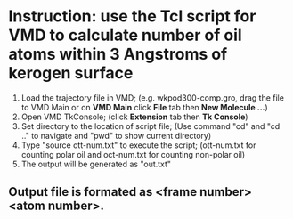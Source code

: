 # Instruction: use the Tcl script for VMD to calculate number of oil atoms within 3 Angstroms of kerogen surface
1. Load the trajectory file in VMD; (e.g. wkpod300-comp.gro, drag the file to VMD Main or on **VMD Main** click **File** tab then **New Molecule ...**)
2. Open VMD TkConsole; (click **Extension** tab then **Tk Console**)
3. Set directory to the location of script file; (Use command "cd" and "cd .." to navigate and "pwd" to show current directory)
4. Type "source ott-num.txt" to execute the script; (ott-num.txt for counting polar oil and oct-num.txt for counting non-polar oil)
5. The output will be generated as "out.txt"

## Output file is formated as \<frame number> \<atom number>.
